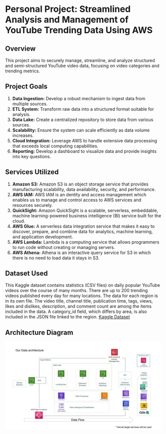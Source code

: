 # Personal Project: Streamlined Analysis and Management of YouTube Trending Data Using AWS

## Overview
This project aims to securely manage, streamline, and analyze structured and semi-structured YouTube video data, focusing on video categories and trending metrics.

## Project Goals
1. **Data Ingestion:** Develop a robust mechanism to ingest data from multiple sources.
2. **ETL System:** Transform raw data into a structured format suitable for analysis.
3. **Data Lake:** Create a centralized repository to store data from various sources.
4. **Scalability:** Ensure the system can scale efficiently as data volume increases.
5. **Cloud Integration:** Leverage AWS to handle extensive data processing that exceeds local computing capabilities.
6. **Reporting:** Develop a dashboard to visualize data and provide insights into key questions.

## Services Utilized
1. **Amazon S3:** Amazon S3 is an object storage service that provides manufacturing scalability, data availability, security, and performance.
2. **AWS IAM:** AWS IAM is an dentity and access management which enables us to manage and control access to AWS services and resources securely.
3. **QuickSight:** Amazon QuickSight is a scalable, serverless, embeddable, machine learning-powered business intelligence (BI) service built for the cloud.
4. **AWS Glue:** A serverless data integration service that makes it easy to discover, prepare, and combine data for analytics, machine learning, and application development.
5. **AWS Lambda:** Lambda is a computing service that allows programmers to run code without creating or managing servers.
6. **AWS Athena:** Athena is an interactive query service for S3 in which there is no need to load data it stays in S3.

## Dataset Used
This Kaggle dataset contains statistics (CSV files) on daily popular YouTube videos over the course of many months. There are up to 200 trending videos published every day for many locations. The data for each region is in its own file. The video title, channel title, publication time, tags, views, likes and dislikes, description, and comment count are among the items included in the data. A category_id field, which differs by area, is also included in the JSON file linked to the region.
[Kaggle Dataset](https://www.kaggle.com/datasets/datasnaek/youtube-new)

## Architecture Diagram
![Architecture Diagram](https://github.com/panditpooja/youtube-data-etl-and-analysis-aws-project/blob/dev/architecture.jpeg)




